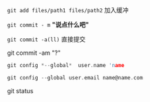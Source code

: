 ```git add files/path1 files/path2```	加入缓冲



`git commit - m` **"**说点什么吧**"**

`git commit -a(ll)`	直接提交

git commit -am "?"



```c
git config *--global*  user.name 'name
```

```c
git config --global user.email name@name.com
```



git status



